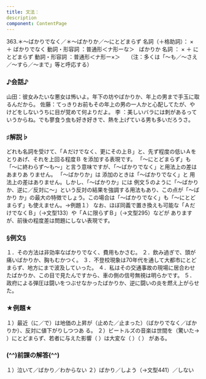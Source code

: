 ```yaml
---
title: 文法：
description
component: ContentPage
---
```



363.＊～ばかりでなく／＊～ばかりか／～にとどまらず
名詞（＋格助詞）： × ＋ ばかりでなく
動詞・形容詞 ：普通形＜ナ形ーな＞   ばかりか
名詞 ： × ＋ にとどまらず
動詞・形容詞 ：普通形＜ナ形ー×＞    
（注：多くは「～も／～さえ／～すら／～まで」等と呼応する）
### ♪会話♪
山田：彼女みたいな悪女は怖いよ。年下の坊やばかりか、年上の男まで手玉に取るんだから。 佐藤：てっきりお前もその年上の男の一人かと心配してたが、やけどをしないうちに目が覚めて何よりだよ。 李 ：美しいバラには刺があるっていうからね。でも蓼食う虫も好き好きで、熱を上げている男も多いだろうさ。
### ♯解説♭
どれも名詞を受けて、「Ａだけでなく、更にその上Ｂ」と、先ず程度の低いＡをとりあげ、それを上回る程度Ｂ を添加する表現です。 「～にとどまらず」も「～に終わらず～も～」と言う意味ですが、「～ばかりでなく」と用法上の差はあまりあ りません。
「～ばかりか」は 添加のときは「～ばかりでなく」と 用法上の差はありません。しかし、「～ばかりか」には 例文５のように「～ばかりか、逆に／反対に～」という反対の結果を強調する用法もあり、この点が「～ばかり か」の最大の特徴でしょう。この場合は「～ばかりでなく」も「～にとどまらず」も使えません。→例題１）
なお、ほぼ同義で置き換えも可能な「ＡだけでなくＢ」（→文型133）や「Ａに限らずＢ」（→文型295）などが ありますが、前後の程度差は問題にしない表現です。
### §例文§
１．その方法は非効率なばかりでなく、費用もかさむ。
２．飲み過ぎで、頭が痛いばかりか、胸もむかつく。
３．不登校現象は70年代を通して大都市にとどまらず、地方にまで波及していった。
４．私はその交通事故の現場に居合わせたばかりか、この目で見たんですから、車の側の信号無視は明らかです。
５．政府による弾圧は闘いをつぶせなかったばかりか、逆に闘いの炎を燃え上がらせた。
### ★例題★
１）最近（に／で）は地価の上昇が（止めた／止まった）（ばかりでなく／ばかりか）、反対に値下がりしつつあ
る。
２）ビートルズの音楽は世間を（驚いた→ ）にとどまらず、若者に与えた影響（ ）は大変な（ ）（ ）
がある。
### (^^)前課の解答(^^)
１）泣いて／ばかり／わからない
２）ばかり／しよう（→文型441）／しない

